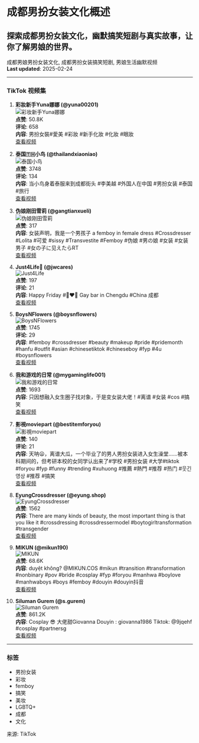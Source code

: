# 成都男扮女装文化概述

## 探索成都男扮女装文化，幽默搞笑短剧与真实故事，让你了解男娘的世界。  
成都男娘男扮女装文化, 成都男扮女装搞笑短剧, 男娘生活幽默视频  
**Last updated**: 2025-02-24  

---

### TikTok 视频集

1. **彩妝新手Yuna娜娜 (@yuna00201)**  
   ![彩妆新手Yuna娜娜](https://p16-sign-va.tiktokcdn.com/tos-maliva-p-0068/o4RhCBe1A1jIpAZlj1Jii1cQEBIf8vtDZQBXE1~tplv-photomode-zoomcover:720:720.jpeg?lk3s=b59d6b55&x-expires=1740920400&x-signature=hKJSvHMhgWPEZdc8I%2FM%2Bfl5Kk%2B8%3D&shp=b59d6b55&shcp=-)  
   **点赞**: 50.8K  
   **评论**: 658  
   **内容**: 男扮女裝#愛美 #彩妝 #新手化妝 #化妝 #眼妝  
   [查看视频](https://www.tiktok.com/@yuna00201/video/7296778752464391430)  

2. **泰国🇹🇭小鸟 (@thailandxiaoniao)**  
   ![泰国小鸟](https://p16-sign-sg.tiktokcdn.com/tos-alisg-p-0037/oMFcWsGjfpRekN4UeksNQP7IDenLIJcoGQAARS~tplv-photomode-zoomcover:720:720.jpeg?lk3s=b59d6b55&x-expires=1740920400&x-signature=QE3FxisAsaxNs%2BXZsOXR78RjZZU%3D&shp=b59d6b55&shcp=-)  
   **点赞**: 3748  
   **评论**: 134  
   **内容**: 当小鸟身着泰服来到成都街头 #李美越 #外国人在中国 #男扮女装 #泰国 #旅行  
   [查看视频](https://www.tiktok.com/@thailandxiaoniao/video/7439538831344356615)  

3. **伪娘刚田雪莉 (@gangtianxueli)**  
   ![伪娘刚田雪莉](https://p16-sign-useast2a.tiktokcdn.com/tos-useast2a-p-0037-euttp/88d1aaa85489436f88471dffe2023ff3_1716300935~tplv-photomode-zoomcover:720:720.jpeg?lk3s=b59d6b55&x-expires=1740920400&x-signature=5%2BDlGIlIDQ24dktvMLXbbcjNy2E%3D&shp=b59d6b55&shcp=-)  
   **点赞**: 317  
   **内容**: 女装声明，我是一个男孩子 a femboy in female dress #Crossdresser #Lolita #可爱 #sissy #Transvestite #Femboy #伪娘 #男の娘 #女装 #女装男子 #女の子に见えたらRT  
   [查看视频](https://www.tiktok.com/@gangtianxueli/video/7371456341711392033)

4. **Just4Life🌈 (@jwcares)**  
   ![Just4Life](https://p16-sign-sg.tiktokcdn.com/tos-alisg-p-0037/a33eedc72cf84380869f4e2b84cd0fd1~tplv-photomode-zoomcover:720:720.jpeg?lk3s=b59d6b55&x-expires=1740920400&x-signature=Qc4c8u0doMT7z8L%2FA0%2BteWoizyQ%3D&shp=b59d6b55&shcp=-)   
   **点赞**: 197  
   **评论**: 21  
   **内容**: Happy Friday #🐻❤️🌈 Gay bar in Chengdu #China 成都  
   [查看视频](https://www.tiktok.com/@jwcares/video/6975126532050210049)  

5. **BoysNFlowers (@boysnflowers)**  
   ![BoysNFlowers](https://p16-sign-va.tiktokcdn.com/tos-maliva-p-0068/dbb202a6393041c2931aab77de2513f8~tplv-photomode-zoomcover:720:720.jpeg?lk3s=b59d6b55&x-expires=1740920400&x-signature=iArVuNKQezfkx2bLjky9fzZDxs0%3D&shp=b59d6b55&shcp=-)  
   **点赞**: 1745  
   **评论**: 29  
   **内容**: #femboy #crossdresser #beauty #makeup #pride #pridemonth #hanfu #outfit #asian #chinesetiktok #chineseboy #fyp #4u #boysnflowers  
   [查看视频](https://www.tiktok.com/@boysnflowers/video/6979091658474278150)  

6. **我和游戏的日常 (@mygaminglife001)**  
   ![我和游戏的日常](https://p16-pu-sign-useast8.tiktokcdn-us.com/tos-useast5-avt-0068-tx/7327549524409335854~tplv-tiktokx-cropcenter:100:100.jpeg?dr=9640&nonce=18560&refresh_token=ce8be2c59ed760bbb267711acfd3aa95&x-expires=1740920400&x-signature=Gmwe%2BZuKyp0huyWZqn3IKSMVbtE%3D&idc=useast5&ps=13740610&shcp=b59d6b55&shp=a5d48078&t=4d5b0474)  
   **点赞**: 1693  
   **内容**: 只因想融入女生圈子找对象，于是变女装大佬！#离谱 #女装 #cos #搞笑  
   [查看视频](https://www.tiktok.com/@mygaminglife001/video/7213937377289473322)  

7. **影視moviepart (@bestitemforyou)**  
   ![影視moviepart](https://p16-sign-sg.tiktokcdn.com/tos-alisg-p-0037/oMDLvBfQBKy8nFSEfwyBAKQcENQBiIBgR0x4q6~tplv-photomode-zoomcover:720:720.jpeg?lk3s=b59d6b55&x-expires=1740920400&x-signature=CnyoQ7YHN7nwczPiNjLGXLO4cCY%3D&shp=b59d6b55&shcp=-)  
   **点赞**: 140  
   **评论**: 21  
   **内容**: 天呐😦，离谱大瓜，一个毕业了的男人男扮女装进入女生澡堂……被本科期间的，但考研本校的女同学认出来了#学校 #男扮女装 #大学#tiktok #foryou #fyp #funny #trending #xuhuong #推薦 #熱門 #推荐 #热门 #웃긴영상 #推荐 #搞笑  
   [查看视频](https://www.tiktok.com/@bestitemforyou/video/7437628814479478034)

8. **EyungCrossdresser (@eyung.shop)**  
   ![EyungCrossdresser](https://p16-sign-useast8.tiktokcdn-us.com/tos-useast5-avt-0068-tx/7349214697859579946~tplv-tiktokx-cropcenter:100:100.jpeg?dr=9640&nonce=23114&refresh_token=36f7f8868a9b3a169a86380176f54750&x-expires=1740920400&x-signature=2uDAHyG2Js55cDPuaKjWfn3Tflg%3D&idc=useast5&ps=13740610&shcp=b59d6b55&shp=a5d48078&t=4d5b0474)  
   **点赞**: 1562  
   **内容**: There are many kinds of beauty, the most important thing is that you like it #crossdressing #crossdressermodel #boytogirltransformation #transgender  
   [查看视频](https://www.tiktok.com/@eyung.shop/video/7268159943226740010)

9. **MIKUN (@mikun190)**  
   ![MIKUN](https://p16-sign-sg.tiktokcdn-us.com/tos-alisg-p-0037/oUEGIADAjY9DADGPxLCieDo6fVfIBIAAo9MqEX~tplv-photomode-zoomcover:720:720.jpeg?lk3s=b59d6b55&x-expires=1740920400&x-signature=WlvXHPGtduGQEHpvbt7w4ezRwis%3D&shp=b59d6b55&shcp=-)  
   **点赞**: 68.6K  
   **内容**: duyệt không? @MIKUN.COS #mikun #transition #transformation #nonbinary #pov #bride #cosplay #fyp #foryou #manhwa #boylove #manhwaboys #boys #femboy #douyin #douyin抖音  
   [查看视频](https://www.tiktok.com/@mikun190/video/7459758263844916488)

10. **Siluman Gurem (@s.gurem)**  
    ![Siluman Gurem](https://p16-sign-sg.tiktokcdn-us.com/tos-alisg-p-0037/oEYXkIEfIVjoBPAPJ8QWgQFfO8AUmMfCYAQAAD~tplv-photomode-zoomcover:720:720.jpeg?lk3s=b59d6b55&x-expires=1740920400&x-signature=yY452rsZSljtkhm9u4B9HYTP6Uc%3D&shp=b59d6b55&shcp=-)  
    **点赞**: 861.2K  
    **内容**: Cosplay 😎 大佬甜Giovanna Douyin : giovanna1986 Tiktok: @9jqehf  #cosplay #partnersg  
    [查看视频](https://www.tiktok.com/@s.gurem/video/7435489064054197512)

---

### 标签
- 男扮女装
- 彩妆
- femboy
- 搞笑
- 美妆
- LGBTQ+
- 成都
- 文化

来源: TikTok